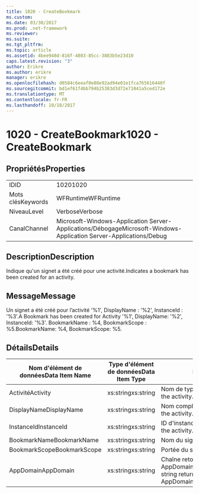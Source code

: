```yaml
---
title: 1020 - CreateBookmark
ms.custom: 
ms.date: 03/30/2017
ms.prod: .net-framework
ms.reviewer: 
ms.suite: 
ms.tgt_pltfrm: 
ms.topic: article
ms.assetid: 4bee948d-816f-4803-85cc-3883b5e23d10
caps.latest.revision: "3"
author: Erikre
ms.author: erikre
manager: erikre
ms.openlocfilehash: d0584c6eeaf0e08e92ad94e01e1fca765616440f
ms.sourcegitcommit: bd1ef61f4bb794b25383d3d72e71041a5ced172e
ms.translationtype: MT
ms.contentlocale: fr-FR
ms.lasthandoff: 10/18/2017
---
```

# <a name="1020---createbookmark"></a><span data-ttu-id="7b997-102">1020 - CreateBookmark</span><span class="sxs-lookup"><span data-stu-id="7b997-102">1020 - CreateBookmark</span></span>
## <a name="properties"></a><span data-ttu-id="7b997-103">Propriétés</span><span class="sxs-lookup"><span data-stu-id="7b997-103">Properties</span></span>  
  
|||  
|-|-|  
|<span data-ttu-id="7b997-104">ID</span><span class="sxs-lookup"><span data-stu-id="7b997-104">ID</span></span>|<span data-ttu-id="7b997-105">1020</span><span class="sxs-lookup"><span data-stu-id="7b997-105">1020</span></span>|  
|<span data-ttu-id="7b997-106">Mots clés</span><span class="sxs-lookup"><span data-stu-id="7b997-106">Keywords</span></span>|<span data-ttu-id="7b997-107">WFRuntime</span><span class="sxs-lookup"><span data-stu-id="7b997-107">WFRuntime</span></span>|  
|<span data-ttu-id="7b997-108">Niveau</span><span class="sxs-lookup"><span data-stu-id="7b997-108">Level</span></span>|<span data-ttu-id="7b997-109">Verbose</span><span class="sxs-lookup"><span data-stu-id="7b997-109">Verbose</span></span>|  
|<span data-ttu-id="7b997-110">Canal</span><span class="sxs-lookup"><span data-stu-id="7b997-110">Channel</span></span>|<span data-ttu-id="7b997-111">Microsoft-Windows-Application Server-Applications/Débogage</span><span class="sxs-lookup"><span data-stu-id="7b997-111">Microsoft-Windows-Application Server-Applications/Debug</span></span>|  
  
## <a name="description"></a><span data-ttu-id="7b997-112">Description</span><span class="sxs-lookup"><span data-stu-id="7b997-112">Description</span></span>  
 <span data-ttu-id="7b997-113">Indique qu'un signet a été créé pour une activité.</span><span class="sxs-lookup"><span data-stu-id="7b997-113">Indicates a bookmark has been created for an activity.</span></span>  
  
## <a name="message"></a><span data-ttu-id="7b997-114">Message</span><span class="sxs-lookup"><span data-stu-id="7b997-114">Message</span></span>  
 <span data-ttu-id="7b997-115">Un signet a été créé pour l’activité '%1', DisplayName : '%2', InstanceId : '%3'.</span><span class="sxs-lookup"><span data-stu-id="7b997-115">A Bookmark has been created for Activity '%1', DisplayName: '%2', InstanceId: '%3'.</span></span>  <span data-ttu-id="7b997-116">BookmarkName : %4, BookmarkScope : %5.</span><span class="sxs-lookup"><span data-stu-id="7b997-116">BookmarkName: %4, BookmarkScope: %5.</span></span>  
  
## <a name="details"></a><span data-ttu-id="7b997-117">Détails</span><span class="sxs-lookup"><span data-stu-id="7b997-117">Details</span></span>  
  
|<span data-ttu-id="7b997-118">Nom d'élément de données</span><span class="sxs-lookup"><span data-stu-id="7b997-118">Data Item Name</span></span>|<span data-ttu-id="7b997-119">Type d'élément de données</span><span class="sxs-lookup"><span data-stu-id="7b997-119">Data Item Type</span></span>|<span data-ttu-id="7b997-120">Description</span><span class="sxs-lookup"><span data-stu-id="7b997-120">Description</span></span>|  
|--------------------|--------------------|-----------------|  
|<span data-ttu-id="7b997-121">Activité</span><span class="sxs-lookup"><span data-stu-id="7b997-121">Activity</span></span>|<span data-ttu-id="7b997-122">xs:string</span><span class="sxs-lookup"><span data-stu-id="7b997-122">xs:string</span></span>|<span data-ttu-id="7b997-123">Nom de type de l'activité.</span><span class="sxs-lookup"><span data-stu-id="7b997-123">The type name of the activity.</span></span>|  
|<span data-ttu-id="7b997-124">DisplayName</span><span class="sxs-lookup"><span data-stu-id="7b997-124">DisplayName</span></span>|<span data-ttu-id="7b997-125">xs:string</span><span class="sxs-lookup"><span data-stu-id="7b997-125">xs:string</span></span>|<span data-ttu-id="7b997-126">Nom complet de l'activité.</span><span class="sxs-lookup"><span data-stu-id="7b997-126">The display name of the activity.</span></span>|  
|<span data-ttu-id="7b997-127">InstanceId</span><span class="sxs-lookup"><span data-stu-id="7b997-127">InstanceId</span></span>|<span data-ttu-id="7b997-128">xs:string</span><span class="sxs-lookup"><span data-stu-id="7b997-128">xs:string</span></span>|<span data-ttu-id="7b997-129">ID d'instance de l'activité.</span><span class="sxs-lookup"><span data-stu-id="7b997-129">The instance id of the activity.</span></span>|  
|<span data-ttu-id="7b997-130">BookmarkName</span><span class="sxs-lookup"><span data-stu-id="7b997-130">BookmarkName</span></span>|<span data-ttu-id="7b997-131">xs:string</span><span class="sxs-lookup"><span data-stu-id="7b997-131">xs:string</span></span>|<span data-ttu-id="7b997-132">Nom du signet.</span><span class="sxs-lookup"><span data-stu-id="7b997-132">The name of the bookmark.</span></span>|  
|<span data-ttu-id="7b997-133">BookmarkScope</span><span class="sxs-lookup"><span data-stu-id="7b997-133">BookmarkScope</span></span>|<span data-ttu-id="7b997-134">xs:string</span><span class="sxs-lookup"><span data-stu-id="7b997-134">xs:string</span></span>|<span data-ttu-id="7b997-135">Portée du signet.</span><span class="sxs-lookup"><span data-stu-id="7b997-135">The scope of the bookmark.</span></span>|  
|<span data-ttu-id="7b997-136">AppDomain</span><span class="sxs-lookup"><span data-stu-id="7b997-136">AppDomain</span></span>|<span data-ttu-id="7b997-137">xs:string</span><span class="sxs-lookup"><span data-stu-id="7b997-137">xs:string</span></span>|<span data-ttu-id="7b997-138">Chaîne retournée par AppDomain.CurrentDomain.FriendlyName.</span><span class="sxs-lookup"><span data-stu-id="7b997-138">The string returned by AppDomain.CurrentDomain.FriendlyName.</span></span>|
